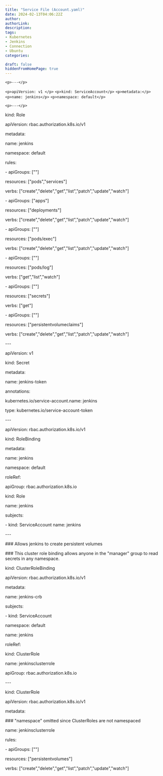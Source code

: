 ```yaml
---
title: "Service File (Account.yaml)"
date: 2024-02-13T04:06:22Z
author:
authorLink:
description:
tags:
- Kubernetes
- Jenkins
- Connection
- Ubuntu
categories:

draft: false
hiddenFromHomePage: true
---
```

`<p>---</p>`

`<p>apiVersion: v1 </p>`
`<p>kind: ServiceAccount</p>`
`<p>metadata:</p>`
  `<p>name: jenkins</p>`
  `<p>namespace: default</p>`

`<p>---</p>`

<p>kind: Role</p>
<p>apiVersion: rbac.authorization.k8s.io/v1</p>
<p>metadata:</p>
  <p>name: jenkins</p>
  <p>namespace: default</p>
<p>rules:</p>
<p>- apiGroups: [""]</p>
  <p>resources: ["pods","services"]</p>
  <p>verbs: ["create","delete","get","list","patch","update","watch"]</p>
<p>- apiGroups: ["apps"]</p>
  <p>resources: ["deployments"]</p>
  <p>verbs: ["create","delete","get","list","patch","update","watch"]</p>
<p>- apiGroups: [""]</p>
  <p>resources: ["pods/exec"]</p>
  <p>verbs: ["create","delete","get","list","patch","update","watch"]</p>
<p>- apiGroups: [""]</p>
 <p> resources: ["pods/log"]</p>
  <p>verbs: ["get","list","watch"]</p>
<p>- apiGroups: [""]</p>
  <p>resources: ["secrets"]</p>
 <p> verbs: ["get"]</p>
<p>- apiGroups: [""]</p>
  <p>resources: ["persistentvolumeclaims"]</p>
  <p>verbs: ["create","delete","get","list","patch","update","watch"]</p>
 
<p>---</p>
<p>apiVersion: v1</p>
<p>kind: Secret</p>
<p>metadata:</p>
  <p>name: jenkins-token</p>
  <p>annotations:</p>
    <p>kubernetes.io/service-account.name: jenkins</p>
<p>type: kubernetes.io/service-account-token</p>

<p>---</p>
<p>apiVersion: rbac.authorization.k8s.io/v1</p>
<p>kind: RoleBinding</p>
<p>metadata:</p>
  <p>name: jenkins</p>
  <p>namespace: default</p>
<p>roleRef:</p>
  <p> apiGroup: rbac.authorization.k8s.io <p>
  <p>kind: Role<p>
 <p> name: jenkins<p>
<p>subjects:<p>
<p>- kind: ServiceAccount
  name: jenkins<p>
---
<p>### Allows jenkins to create persistent volumes<p>
<p>### This cluster role binding allows anyone in the "manager" group to read secrets in any namespace.<p>
<p>kind: ClusterRoleBinding<p>
<p>apiVersion: rbac.authorization.k8s.io/v1<p>
<p>metadata:<p>
  <p>name: jenkins-crb<p>
<p>subjects:<p>
<p>- kind: ServiceAccount<p>
  <p>namespace: default<p>
  <p>name: jenkins<p>
<p>roleRef:<p>
  <p>kind: ClusterRole<p>
  <p>name: jenkinsclusterrole<p>
  <p>apiGroup: rbac.authorization.k8s.io<p>
<p>---<p>
<p>kind: ClusterRole<p>
<p>apiVersion: rbac.authorization.k8s.io/v1<p>
<p>metadata:<p>
<p>### "namespace" omitted since ClusterRoles are not namespaced<p>
  <p>name: jenkinsclusterrole<p>
<p>rules:<p>
<p>- apiGroups: [""]<p>
  <p>resources: ["persistentvolumes"]<p>
  <p>verbs: ["create","delete","get","list","patch","update","watch"]<p>